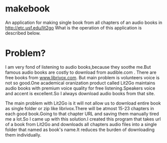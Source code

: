 makebook
========

An application for making single book from all chapters of an audio books in http://etc.usf.edu/lit2go
What is the operation of this application is described below.

Problem?
========

I am very fond of listening to audio books,because they soothe me.But famous audio books are costly to download from audible.com .
There are free books from www.librivox.com. But main problem is volunteers voice is not so good.One  academical oranization product 
called Lit2Go maintains audio books with premium voice quality for free listening.Speakers voice and accent is excellent.So I always download audio books from that site.

The main problem with Lit2Go is it will not allow us to download entire book as single folder or zip like librivox.There will be atmost 15-23 chapters in each good book.Going to that chapter URL and saving them manually tired me a lot.So I came up with this solution.I created this program that takes url of a book from Lit2Go and downloads all chapters audio files into a single folder that named as book's name.It reduces the burden of downloading them individually.
